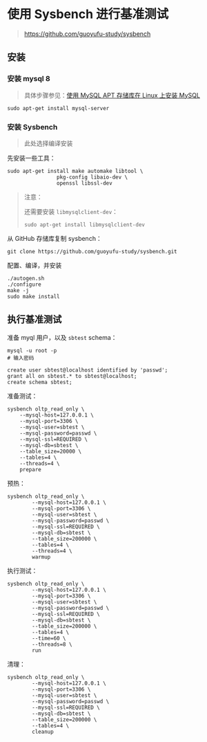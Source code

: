 # 使用 Sysbench 进行基准测试

> https://github.com/guoyufu-study/sysbench

## 安装

### 安装 mysql 8

> 具体步骤参见：[使用 MySQL APT 存储库在 Linux 上安装 MySQL](数据存储/MySQL8/MySQL-Server-参考手册/安装和升级/在Linux上安装MySQL/)

``` shell
sudo apt-get install mysql-server
```

### 安装 Sysbench

> 此处选择编译安装

先安装一些工具：

``` shell
sudo apt-get install make automake libtool \
				pkg-config libaio-dev \
				openssl libssl-dev
```

> 注意：
>
> 还需要安装 `libmysqlclient-dev`：
>
> ``` shell
> sudo apt-get install libmysqlclient-dev
> ```

从 GitHub 存储库复制 sysbench：

``` shell
git clone https://github.com/guoyufu-study/sysbench.git
```

配置、编译，并安装

``` shell
./autogen.sh
./configure
make -j
sudo make install
```

## 执行基准测试

准备 myql 用户，以及 `sbtest` schema：

``` shell
mysql -u root -p
# 输入密码

create user sbtest@localhost identified by 'passwd';
grant all on sbtest.* to sbtest@localhost;
create schema sbtest;
```



准备测试：

``` shell
sysbench oltp_read_only \
	--mysql-host=127.0.0.1 \
	--mysql-port=3306 \
	--mysql-user=sbtest \
	--mysql-password=passwd \
	--mysql-ssl=REQUIRED \
	--mysql-db=sbtest \
	--table_size=20000 \
	--tables=4 \
	--threads=4 \
	prepare
```



预热：

``` shell
sysbench oltp_read_only \
		--mysql-host=127.0.0.1 \
		--mysql-port=3306 \
		--mysql-user=sbtest \
		--mysql-password=passwd \
		--mysql-ssl=REQUIRED \
		--mysql-db=sbtest \
		--table_size=200000 \
		--tables=4 \
		--threads=4 \
		warmup
```

执行测试：

``` shell
sysbench oltp_read_only \
		--mysql-host=127.0.0.1 \
		--mysql-port=3306 \
		--mysql-user=sbtest \
		--mysql-password=passwd \
		--mysql-ssl=REQUIRED \
		--mysql-db=sbtest \
		--table_size=200000 \
		--tables=4 \
		--time=60 \
		--threads=8 \
		run
```

清理：

``` shell
sysbench oltp_read_only \
		--mysql-host=127.0.0.1 \
		--mysql-port=3306 \
		--mysql-user=sbtest \
		--mysql-password=passwd \
		--mysql-ssl=REQUIRED \
		--mysql-db=sbtest \
		--table_size=200000 \
		--tables=4 \
		cleanup
```

